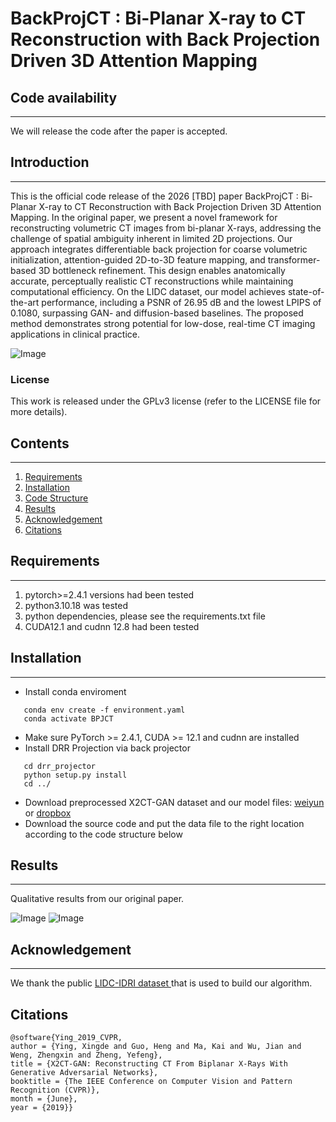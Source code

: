 # BackProjCT : Bi-Planar X-ray to CT Reconstruction with Back Projection Driven 3D Attention Mapping 

## Code availability
-----
We will release the code after the paper is accepted.

## Introduction
-----
This is the official code release of the 2026 [TBD] paper BackProjCT : Bi-Planar X-ray to CT Reconstruction with Back Projection Driven 3D Attention Mapping. In the original paper, we present a novel framework for reconstructing volumetric CT images from bi-planar X-rays, addressing the challenge of spatial ambiguity inherent in limited 2D projections. Our approach integrates differentiable back projection for coarse volumetric initialization, attention-guided 2D-to-3D feature mapping, and transformer-based 3D bottleneck refinement. This design enables anatomically accurate, perceptually realistic CT reconstructions while maintaining computational efficiency. On the LIDC dataset, our model achieves state-of-the-art performance, including a PSNR of 26.95 dB and the lowest LPIPS of 0.1080, surpassing GAN- and diffusion-based baselines. The proposed method demonstrates strong potential for low-dose, real-time CT imaging applications in clinical practice.

![Image](https://github.com/user-attachments/assets/921372f9-d784-4f3f-b0a6-346bfee9c790)

### License
This work is released under the GPLv3 license (refer to the LICENSE file for more details).

## Contents
----
1. [Requirements](#Requirements)
2. [Installation](#Installation)
3. [Code Structure](#Structure)
4. [Results](#Results)
5. [Acknowledgement](#Acknowledgement)
6. [Citations](#Citations)

## Requirements
----
1. pytorch>=2.4.1 versions had been tested 
3. python3.10.18 was tested
4. python dependencies, please see the requirements.txt file
5. CUDA12.1 and cudnn 12.8 had been tested

## Installation
----
- Install conda enviroment
```
   conda env create -f environment.yaml
   conda activate BPJCT
```
- Make sure PyTorch >= 2.4.1, CUDA >= 12.1 and cudnn are installed
- Install DRR Projection via back projector 
```
   cd drr_projector
   python setup.py install
   cd ../
```
- Download preprocessed X2CT-GAN dataset and our model files: <a href="https://share.weiyun.com/5xRVfvP">weiyun</a> or <a href="https://www.dropbox.com/sh/06r3g02dyeyh5x5/AADFhwRuG_SPuGGwKx-SZLrna?dl=0">dropbox</a>
- Download the source code and put the data file to the right location according to the code structure below

## Results
----
Qualitative results from our original paper. <br>

![Image](https://github.com/user-attachments/assets/1aeb1709-aa96-4f40-9ea6-75a92d3ed02f)
![Image](https://github.com/user-attachments/assets/20571a6d-e0b8-4150-8b18-fe88ebf99466)

## Acknowledgement
----
We thank the public <a href="https://wiki.cancerimagingarchive.net/display/Public/LIDC-IDRI">LIDC-IDRI dataset </a> that is used to build our algorithm. 

## Citations
```
@software{Ying_2019_CVPR,
author = {Ying, Xingde and Guo, Heng and Ma, Kai and Wu, Jian and Weng, Zhengxin and Zheng, Yefeng},
title = {X2CT-GAN: Reconstructing CT From Biplanar X-Rays With Generative Adversarial Networks},
booktitle = {The IEEE Conference on Computer Vision and Pattern Recognition (CVPR)},
month = {June},
year = {2019}}
```
